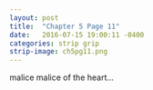 ```yaml
---
layout: post
title:  "Chapter 5 Page 11"
date:   2016-07-15 19:00:11 -0400
categories: strip grip
strip-image: ch5pg11.png
---
```

malice malice of the heart...  
